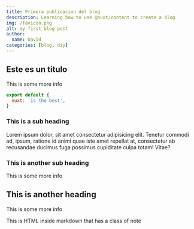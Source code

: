 ```yaml
---
title: Primera publicacion del blog
description: Learning how to use @nuxt/content to create a blog
img: /favicon.png
alt: my first blog post
author:
  name: David
categories: [blog, diy]
---
```


## Este es un titulo

This is some more info

```js
export default {
  nuxt: 'is the best',
}
```

### This is a sub heading

Lorem ipsum dolor, sit amet consectetur adipisicing elit. Tenetur commodi ad, ipsum, ratione id animi quae iste amet repellat at, consectetur ab recusandae ducimus fuga possimus cupiditate culpa totam! Vitae?

### This is another sub heading

This is some more info

## This is another heading

This is some more info

<div class="bg-danger text-white p-4 mb-4">
  This is HTML inside markdown that has a class of note
</div>
